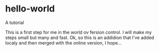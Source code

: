 # hello-world
A tutorial 

This is a first step for me in the world ov fersion control. I will make my steps small but many and fast.
Ok, so this is an addidion that I've added localy and then merged with the online version, I hope...
